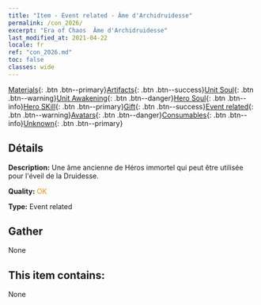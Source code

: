 ```yaml
---
title: "Item - Event related - Âme d'Archidruidesse"
permalink: /con_2026/
excerpt: "Era of Chaos  Âme d'Archidruidesse"
last_modified_at: 2021-04-22
locale: fr
ref: "con_2026.md"
toc: false
classes: wide
---
```

 [Materials](/ItemsFR/){: .btn .btn--primary}[Artifacts](/ItemsFR/Artifacts/){: .btn .btn--success}[Unit Soul](/ItemsFR/UnitSoul/){: .btn .btn--warning}[Unit Awakening](/ItemsFR/UnitAwakening/){: .btn .btn--danger}[Hero Soul](/ItemsFR/HeroSoul/){: .btn .btn--info}[Hero SKill](/ItemsFR/HeroSkill/){: .btn .btn--primary}[Gift](/ItemsFR/Gift/){: .btn .btn--success}[Event related](/ItemsFR/Events/){: .btn .btn--warning}[Avatars](/ItemsFR/Avatars/){: .btn .btn--danger}[Consumables](/ItemsFR/Consumables/){: .btn .btn--info}[Unknown](/ItemsFR/Unknown/){: .btn .btn--primary}

## Détails
 **Description:** Une âme ancienne de Héros immortel qui peut être utilisée pour l'éveil de la Druidesse.

 **Quality:** <span style="color: #FF8C00">OK</span>

 **Type:** Event related

## Gather

  None

## This item contains:

  None

